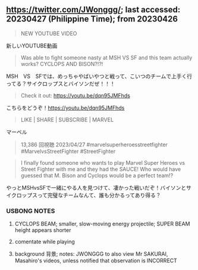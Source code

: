 ## https://twitter.com/JWonggg/; last accessed: 20230427 (Philippine Time); from 20230426

> NEW YOUTUBE VIDEO

新しいYOUTUBE動画

> Was able to fight someone nasty at MSH VS SF and this team actually works? CYCLOPS AND BISON?!?!

MSH　VS　SFでは、めっちゃやばいやつと戦って、こいつのチームで上手く行ってる？サイクロップスとバイソンだぜ！！！

> Check it out: https://youtu.be/dqn95JMFhds

こちらをどうぞ！https://youtu.be/dqn95JMFhds

> LIKE | SHARE | SUBSCRIBE | MARVEL

マーベル

> 13,386 回視聴  2023/04/27  #marvelsuperheroesstreetfighter #MarvelvsStreetFighter #StreetFighter

> I finally found someone who wants to play Marvel Super Heroes vs Street Fighter with me and they had the SAUCE! Who would have guessed that M. Bison and Cyclops would be a perfect team!?

やっとMSHvsSFで一緒にやる人を見つけて、凄かった戦いだぞ！バイソンとサイクロップスって完璧なチームなんて、誰も分かるってあり得る？

### USBONG NOTES

1) CYCLOPS BEAM; smaller, slow-moving energy projectile; SUPER BEAM height appears shorter

2) comentate while playing

3) background 背景; notes: JWONGGG to also view Mr SAKURAI, Masahiro's videos, unless notified that observation is INCORRECT
